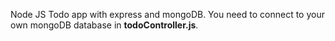 <p>Node JS Todo app with express and mongoDB. You need to connect to your own mongoDB database in <strong>todoController.js</strong>.</p>
